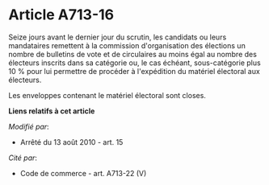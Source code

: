 # Article A713-16

Seize jours avant le dernier jour du scrutin, les candidats ou leurs mandataires remettent à la commission d'organisation des
élections un nombre de bulletins de vote et de circulaires au moins égal au nombre des électeurs inscrits dans sa catégorie
ou, le cas échéant, sous-catégorie plus 10 % pour lui permettre de procéder à l'expédition du matériel électoral aux
électeurs.

Les enveloppes contenant le matériel électoral sont closes.

**Liens relatifs à cet article**

_Modifié par_:

  - Arrêté du 13 août 2010 - art. 15

_Cité par_:

  - Code de commerce - art. A713-22 (V)
